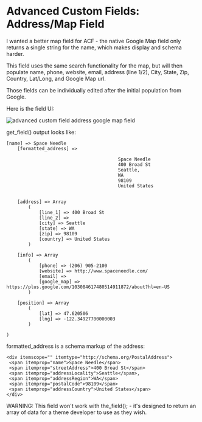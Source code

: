 Advanced Custom Fields: Address/Map Field
=====================

I wanted a better map field for ACF - the native Google Map field only returns a single string for the name, which makes display and schema harder.

This field uses the same search functionality for the map, but will then populate name, phone, website, email, address (line 1/2), City, State, Zip, Country, Lat/Long, and Google Map url.

Those fields can be individually edited after the initial population from Google.

Here is the field UI:

![advanced custom field address google map field](http://boom.cgoddard.com/image/2N0r3z2h2320/Screen%20Shot%202014-07-24%20at%202.08.04%20PM.png)


get_field() output looks like:

```
[name] => Space Needle
    [formatted_address] => 

										 Space Needle
										 400 Broad St
										 Seattle,
										 WA
										 98109
										 United States
										

    [address] => Array
        (
            [line_1] => 400 Broad St
            [line_2] => 
            [city] => Seattle
            [state] => WA
            [zip] => 98109
            [country] => United States
        )

    [info] => Array
        (
            [phone] => (206) 905-2100
            [website] => http://www.spaceneedle.com/
            [email] => 
            [google_map] => https://plus.google.com/103084617480514911872/about?hl=en-US
        )

    [position] => Array
        (
            [lat] => 47.620506
            [lng] => -122.34927700000003
        )

)

```

formatted_address is a schema markup of the address:

```
<div itemscope="" itemtype="http://schema.org/PostalAddress">
 <span itemprop="name">Space Needle</span>
 <span itemprop="streetAddress">400 Broad St</span>
 <span itemprop="addressLocality">Seattle</span>,
 <span itemprop="addressRegion">WA</span>
 <span itemprop="postalCode">98109</span>
 <span itemprop="addressCountry">United States</span>
</div>
```

WARNING: This field won't work with the_field(); - it's designed to return an array of data for a theme developer to use as they wish.
